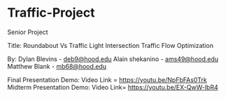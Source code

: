 # Traffic-Project
Senior Project

Title: Roundabout Vs Traffic Light Intersection Traffic Flow Optimization

By:
Dylan Blevins - deb9@hood.edu
Alain shekanino - ams49@hood.edu
Matthew Blank - mb68@hood.edu

Final Presentation Demo:
Video Link = https://youtu.be/NpFbFAs0Trk
Midterm Presentation Demo:
Video Link= https://youtu.be/EX-QwW-lbR4

